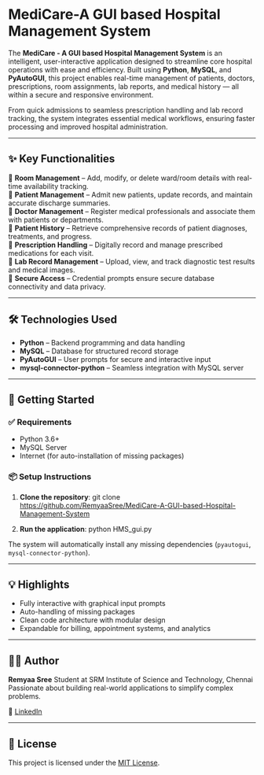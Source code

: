 # MediCare-A GUI based Hospital Management System

The **MediCare - A GUI based Hospital Management System** is an intelligent, user-interactive application designed to streamline core hospital operations with ease and efficiency. Built using **Python**, **MySQL**, and **PyAutoGUI**, this project enables real-time management of patients, doctors, prescriptions, room assignments, lab reports, and medical history — all within a secure and responsive environment.

From quick admissions to seamless prescription handling and lab record tracking, the system integrates essential medical workflows, ensuring faster processing and improved hospital administration.

---

## ✨ Key Functionalities

🔹 **Room Management** – Add, modify, or delete ward/room details with real-time availability tracking.  
🔹 **Patient Management** – Admit new patients, update records, and maintain accurate discharge summaries.  
🔹 **Doctor Management** – Register medical professionals and associate them with patients or departments.  
🔹 **Patient History** – Retrieve comprehensive records of patient diagnoses, treatments, and progress.  
🔹 **Prescription Handling** – Digitally record and manage prescribed medications for each visit.  
🔹 **Lab Record Management** – Upload, view, and track diagnostic test results and medical images.  
🔹 **Secure Access** – Credential prompts ensure secure database connectivity and data privacy.

---

## 🛠️ Technologies Used

- **Python** – Backend programming and data handling  
- **MySQL** – Database for structured record storage  
- **PyAutoGUI** – User prompts for secure and interactive input  
- **mysql-connector-python** – Seamless integration with MySQL server  

---

## 🚀 Getting Started

### ✅ Requirements

- Python 3.6+
- MySQL Server
- Internet (for auto-installation of missing packages)

### 📦 Setup Instructions

1. **Clone the repository**:
git clone https://github.com/RemyaaSree/MediCare-A-GUI-based-Hospital-Management-System


2. **Run the application**:
python HMS_gui.py

The system will automatically install any missing dependencies (`pyautogui`, `mysql-connector-python`).

---

## 💡 Highlights

* Fully interactive with graphical input prompts
* Auto-handling of missing packages
* Clean code architecture with modular design
* Expandable for billing, appointment systems, and analytics

---

## 👨‍💻 Author

**Remyaa Sree**
Student at SRM Institute of Science and Technology, Chennai
Passionate about building real-world applications to simplify complex problems.

🔗 [LinkedIn](https://www.linkedin.com/in/remyaa-sree/)

---

## 📃 License

This project is licensed under the [MIT License](LICENSE).

